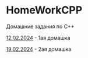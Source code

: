 # HomeWorkCPP
Домашние задания по С++

[12.02.2024](https://github.com/KirillFedotenko/HomeWorkCPP/blob/main/12.02.2024/Boba.cpp) - 1ая домашка




[19.02.2024](https://github.com/KirillFedotenko/HomeWorkCPP/blob/main/19.02.2024/19.02.2024.cpp) - 2ая домашка
